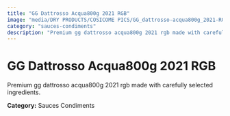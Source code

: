 ```yaml
---
title: "GG Dattrosso Acqua800g 2021 RGB"
image: "media/DRY PRODUCTS/COSICOME PICS/GG_dattrosso-acqua800g_2021-RGB.jpg"
category: "sauces-condiments"
description: "Premium gg dattrosso acqua800g 2021 rgb made with carefully selected ingredients."
---
```


# GG Dattrosso Acqua800g 2021 RGB

Premium gg dattrosso acqua800g 2021 rgb made with carefully selected ingredients.

**Category:** Sauces Condiments
